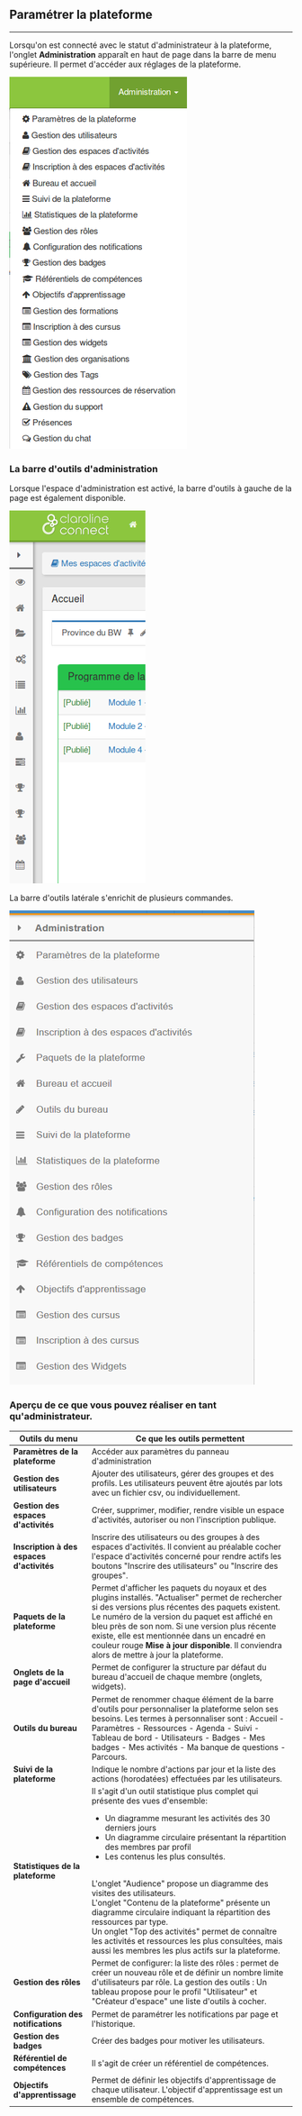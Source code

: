 
## Paramétrer la plateforme

---

Lorsqu'on est connecté avec le statut d'administrateur à la plateforme, l'onglet **Administration** apparaît en haut de page dans la barre de menu supérieure. Il permet d'accéder aux réglages de la plateforme.

![](images/menu_admin.png)
### La barre d'outils d'administration

Lorsque l'espace d'administration est activé, la barre d'outils à gauche de la page est également disponible.

![](images/barre_outils_g.png)

La barre d'outils latérale s'enrichit de plusieurs commandes.

![](images/barre_g_admin.png)

### Aperçu de ce que vous pouvez réaliser en tant qu'administrateur.

| Outils du menu | Ce que les outils permettent |
| -- | -- |
| **Paramètres de la plateforme** | Accéder aux paramètres du panneau d'administration |
| **Gestion des utilisateurs** | Ajouter des utilisateurs, gérer des groupes et des profils. Les utilisateurs peuvent être ajoutés par lots avec un fichier csv, ou individuellement. |
| **Gestion des espaces d'activités** | Créer, supprimer, modifier, rendre visible un espace d'activités, autoriser ou non l'inscription publique. |
| **Inscription à des espaces d'activités** | Inscrire des utilisateurs ou des groupes à des espaces d'activités. Il convient au préalable cocher l'espace d'activités concerné pour rendre actifs les boutons "Inscrire des utilisateurs" ou "Inscrire des groupes". |
| **Paquets de la plateforme** | Permet d'afficher les paquets du noyaux et des plugins installés. "Actualiser" permet de rechercher si des versions plus récentes des paquets existent. Le numéro de la version du paquet est affiché en bleu près de son nom. Si une version plus récente existe, elle est mentionnée dans un encadré en couleur rouge **Mise à jour disponible**. Il conviendra alors de mettre à jour la plateforme. |
| **Onglets de la page d'accueil** | Permet de configurer la structure par défaut du bureau d'accueil de chaque membre (onglets, widgets). |
| **Outils du bureau** | Permet de renommer chaque élément de la barre d'outils pour personnaliser la plateforme selon ses besoins. Les termes à personnaliser sont : Accueil - Paramètres - Ressources - Agenda - Suivi - Tableau de bord - Utilisateurs - Badges - Mes badges - Mes activités - Ma banque de questions - Parcours. |
| **Suivi de la plateforme** | Indique le nombre d'actions par jour et la liste des actions (horodatées) effectuées par les utilisateurs. |
| **Statistiques de la plateforme** | Il s'agit d'un outil statistique plus complet qui présente des vues d'ensemble:<ul><li>Un diagramme mesurant les activités des 30 derniers jours</li><li>Un diagramme circulaire présentant la répartition des membres par profil</li><li>Les contenus les plus consultés.</li></ul><br/>L'onglet "Audience" propose un diagramme des visites des utilisateurs.<br/>L'onglet "Contenu de la plateforme" présente un diagramme circulaire indiquant la répartition des ressources par type.<br/>Un onglet "Top des activités" permet de connaître les activités et ressources les plus consultées, mais aussi les membres les plus actifs sur la plateforme.|
| **Gestion des rôles** | Permet de configurer: la liste des rôles : permet de créer un nouveau rôle et de définir un nombre limite d'utilisateurs par rôle. La gestion des outils : Un tableau propose pour le profil "Utilisateur" et "Créateur d'espace" une liste d'outils à cocher. |
| **Configuration des notifications** | Permet de paramétrer les notifications par page et l'historique. |
| **Gestion des badges** | Créer des badges pour motiver les utilisateurs. |
| **Référentiel de compétences** | Il s'agit de créer un référentiel de compétences. |
| **Objectifs d'apprentissage** | Permet de définir les objectifs d'apprentissage de chaque utilisateur. L'objectif d'apprentissage est un ensemble de compétences. |


 	

 	
 	
 	
 	
